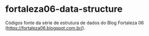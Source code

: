 # fortaleza06-data-structure
Códigos fonte da série de estrutura de dados do Blog Fortaleza 06 (https://fortaleza06.blogspot.com.br/).
